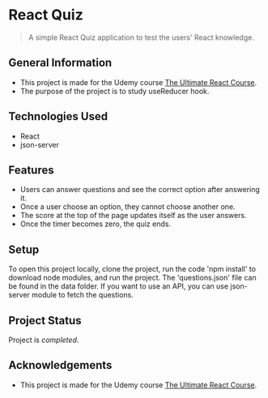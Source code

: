 # React Quiz
> A simple React Quiz application to test the users' React knowledge.


## General Information
- This project is made for the Udemy course [The Ultimate React Course](https://www.udemy.com/course/the-ultimate-react-course/).
- The purpose of the project is to study useReducer hook.


## Technologies Used
- React
- json-server
## Features
- Users can answer questions and see the correct option after answering it.
- Once a user choose an option, they cannot choose another one.
- The score at the top of the page updates itself as the user answers.
- Once the timer becomes zero, the quiz ends.


## Setup
To open this project locally, clone the project, run the code 'npm install' to download node modules, and run the project. The 'questions.json' file can be found in the data folder. If you want to use an API, you can use json-server module to fetch the questions. 


## Project Status
Project is _completed_.


## Acknowledgements
- This project is made for the Udemy course [The Ultimate React Course](https://www.udemy.com/course/the-ultimate-react-course/).  
